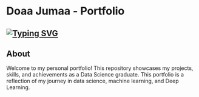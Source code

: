 # Doaa Jumaa - Portfolio
[![Typing SVG](https://readme-typing-svg.herokuapp.com?color=0B6115FF&size=40&center=true&vCenter=true&width=1000&lines=Welcome;My+name+is+Doaa+Jumaa;I+am+from+Egypt;I+studied+Data+Science;I+am+using+Python)](https://git.io/typing-svg)
---
<h2>About</h2>
Welcome to my personal portfolio! This repository showcases my projects, skills, and achievements as a Data Science graduate.
This portfolio is a reflection of my journey in data science, machine learning, and Deep Learning. 

